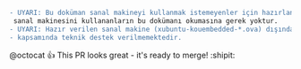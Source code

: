 ```diff
- UYARI: Bu doküman sanal makineyi kullanmak istemeyenler için hazırlanmıştır. “xubuntu-kouembedded-*.ova” 
 sanal makinesini kullananların bu dokümanı okumasına gerek yoktur.
- UYARI: Hazır verilen sanal makine (xubuntu-kouembedded-*.ova) dışındaki yöntemlere ders 
- kapsamında teknik destek verilmemektedir.

```
@octocat :+1: This PR looks great - it's ready to merge! :shipit:
